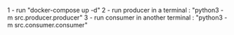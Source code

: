 1 - run "docker-compose up -d"
2 - run producer in a terminal : "python3 -m src.producer.producer"
3 - run consumer in another terminal : "python3 -m src.consumer.consumer"